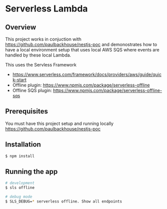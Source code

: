 # Serverless Lambda


## Overview
This project works in conjuction with https://github.com/paulbackhouse/nestjs-poc and demonostrates how to have a local environment setup that uses local AWS SQS where events are handled by these local Lambda.

This uses the Servless Framework
- https://www.serverless.com/framework/docs/providers/aws/guide/quick-start
- Offline plugin: https://www.npmjs.com/package/serverless-offline
- Offline SQS plugin: https://www.npmjs.com/package/serverless-offline-sqs

## Prerequisites
You must have this project setup and running locally https://github.com/paulbackhouse/nestjs-poc 

## Installation

```bash
$ npm install
```

## Running the app

```bash
# development
$ sls offline

# debug mode
$ SLS_DEBUG=* serverless offline. Show all endpoints
```